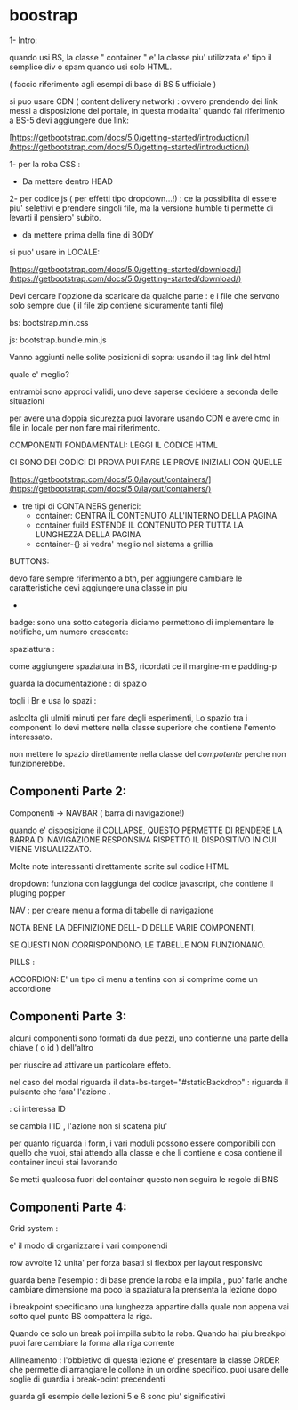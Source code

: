# boostrap

1- Intro:

quando usi BS, la classe " container " e' la classe piu' utilizzata e' tipo il semplice div o spam quando usi solo HTML.

( faccio riferimento agli esempi di base di BS 5 ufficiale ) 

si puo usare CDN ( content delivery network) : ovvero prendendo dei link messi a disposizione del portale, in questa modalita' quando fai riferimento a BS-5 devi aggiungere due link:

[https://getbootstrap.com/docs/5.0/getting-started/introduction/](https://getbootstrap.com/docs/5.0/getting-started/introduction/)

1- per la roba CSS :

- Da mettere dentro HEAD

2- per codice js ( per effetti tipo dropdown...!) : ce la possibilita di essere piu' selettivi e prendere singoli file, ma la versione humble ti permette di levarti il pensiero' subito.

- da mettere prima della fine  di BODY

si puo' usare in LOCALE: 

[https://getbootstrap.com/docs/5.0/getting-started/download/](https://getbootstrap.com/docs/5.0/getting-started/download/)

Devi cercare l'opzione da scaricare da qualche parte : e i file che servono solo sempre due ( il file zip contiene sicuramente tanti file)

bs: bootstrap.min.css

js: bootstrap.bundle.min.js

Vanno aggiunti nelle solite posizioni  di sopra: usando il tag link del html

quale e' meglio? 

entrambi sono approci validi, uno deve saperse decidere a seconda delle situazioni 

per avere una doppia sicurezza puoi lavorare usando CDN e avere cmq in file in locale per non fare mai riferimento. 

COMPONENTI FONDAMENTALI:  LEGGI IL CODICE HTML

CI SONO DEI CODICI DI PROVA PUI FARE LE PROVE INIZIALI CON QUELLE

[https://getbootstrap.com/docs/5.0/layout/containers/](https://getbootstrap.com/docs/5.0/layout/containers/)

- tre tipi di CONTAINERS generici:
    - container: CENTRA IL CONTENUTO ALL'INTERNO DELLA PAGINA
    - container fuild ESTENDE IL CONTENUTO PER TUTTA LA LUNGHEZZA DELLA PAGINA
    - container-{} si vedra' meglio nel sistema a grillia
    

BUTTONS:

devo fare sempre riferimento a btn, per aggiungere cambiare le caratteristiche devi aggiungere una classe in piu 

- 

badge: sono una sotto categoria diciamo permettono di implementare le notifiche, um numero crescente:

spaziattura : 

come aggiungere spaziatura in BS,  ricordati ce  il margine-m e padding-p 

guarda la documentazione : di spazio 

togli i Br e usa lo spazi :

aslcolta gli ulmiti minuti per fare degli esperimenti, Lo spazio tra i componenti lo devi mettere nella classe superiore che contiene l'emento interessato.

non mettere lo spazio direttamente nella classe del *compotente*  perche non funzionerebbe.

## Componenti Parte 2:

Componenti →  NAVBAR ( barra di navigazione!)

quando e' disposizione il COLLAPSE, QUESTO PERMETTE DI RENDERE LA BARRA DI NAVIGAZIONE RESPONSIVA RISPETTO IL DISPOSITIVO IN CUI VIENE VISUALIZZATO.

Molte note interessanti direttamente scrite sul codice HTML

dropdown: funziona con laggiunga del codice javascript, che contiene il pluging popper

NAV : per creare menu a forma di tabelle di navigazione

NOTA BENE LA DEFINIZIONE DELL-ID DELLE VARIE COMPONENTI, 

SE QUESTI NON CORRISPONDONO, LE TABELLE NON FUNZIONANO.

PILLS : 

ACCORDION:  E' un tipo di menu a tentina con si comprime  come un accordione

## Componenti Parte 3:

alcuni componenti sono formati da due pezzi, uno contienne una parte della chiave ( o id ) dell'altro 

per riuscire ad  attivare un particolare effeto.

nel caso del modal riguarda il data-bs-target="#staticBackdrop" : riguarda il pulsante che fara' l'azione .

<div class="modal fade" id="staticBackdrop" data-bs-backdrop="static"...> : ci interessa ID

se cambia l'ID , l'azione non si scatena piu'

per quanto riguarda i form, i vari moduli possono essere componibili con quello che vuoi, stai attendo alla classe e che li contiene e cosa contiene il container incui stai lavorando

Se metti qualcosa fuori del container questo non seguira le regole di BNS

## Componenti Parte 4:

Grid system :

e' il modo di organizzare i vari componendi 

row avvolte 12  unita' per forza basati si flexbox per layout responsivo

guarda bene l'esempio : di base prende la roba e la impila , puo' farle anche cambiare dimensione ma poco la spaziatura la prensenta la lezione dopo 

i breakpoint specificano una lunghezza appartire dalla quale non appena vai sotto quel punto BS compattera la riga. 

Quando ce solo un break poi impilla subito la roba. Quando hai piu breakpoi puoi fare cambiare la forma alla riga corrente

Allineamento : l'obbietivo di questa lezione e'  presentare la classe ORDER che  permette di arrangiare le collone in un ordine specifico. puoi usare delle soglie di guardia i break-point precendenti 

guarda gli esempio delle lezioni 5 e 6 sono piu' significativi